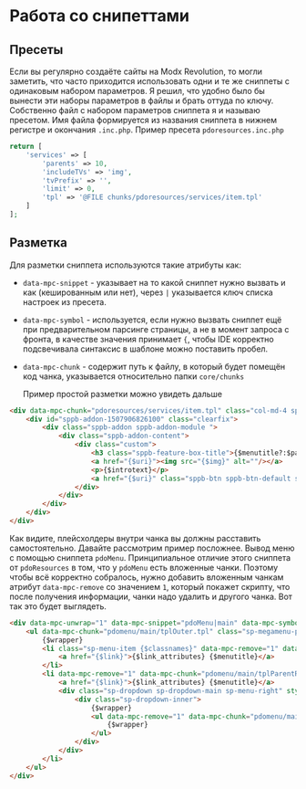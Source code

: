 # Работа со снипеттами

## Пресеты

Если вы регулярно создаёте сайты на Modx Revolution, то могли заметить, что часто приходится использовать одни и те же сниппеты с одинаковым набором параметров. Я решил, что удобно было бы вынести эти наборы параметров в файлы и брать оттуда по ключу. Собственно файл с набором параметров сниппета я и называю пресетом. Имя файла формируется из названия сниппета в нижнем регистре и окончания `.inc.php`. Пример пресета `pdoresources.inc.php`

```php
return [
    'services' => [
        'parents' => 10,
        'includeTVs' => 'img',
        'tvPrefix' => '',
        'limit' => 0,
        'tpl' => '@FILE chunks/pdoresources/services/item.tpl'
    ]
];
```

## Разметка

Для разметки сниппета используются такие атрибуты как:

* `data-mpc-snippet` - указывает на то какой сниппет нужно вызвать и как (кешированным или нет), через `|` указывается ключ списка настроек из пресета.
* `data-mpc-symbol` - используется, если нужно вызвать сниппет ещё при предварительном парсинге страницы, а не в момент запроса с фронта, в качестве значения принимает `{`,  чтобы IDE корректно подсвечивала синтаксис в шаблоне можно поставить пробел.
* `data-mpc-chunk` - содержит путь к файлу, в который будет помещён код чанка, указывается относительно папки `core/chunks`

  Пример простой разметки можно увидеть дальше

```html
<div data-mpc-chunk="pdoresources/services/item.tpl" class="col-md-4 sppb-col-md-4">
    <div id="sppb-addon-1507906826100" class="clearfix">
        <div class="sppb-addon sppb-addon-module ">
            <div class="sppb-addon-content">
                <div class="custom">
                    <h3 class="sppb-feature-box-title">{$menutitle?:$pagetitle}</h3>
                    <a href="{$uri}"><img src="{$img}" alt=""/></a>
                    <p>{$introtext}</p>
                    <a href="{$uri}" class="sppb-btn sppb-btn-default sppb-btn-rounded">Подробнее</a>
                </div>
            </div>
        </div>
    </div>
</div>
```

Как видите, плейсхолдеры внутри чанка вы должны расставить самостоятельно.
Давайте рассмотрим пример посложнее. Вывод меню с помощью сниппета `pdoMenu`. Принципиальное отличие этого сниппета от `pdoResources` в том, что у `pdoMenu` есть вложенные чанки. Поэтому чтобы всё корректно собралось, нужно добавить вложенным чанкам атрибут `data-mpc-remove` со значением `1`, который покажет скрипту, что после получения информации, чанки надо удалить и другого чанка. Вот так это будет выглядеть.

```html
<div data-mpc-unwrap="1" data-mpc-snippet="pdoMenu|main" data-mpc-symbol="{ ">
    <ul data-mpc-chunk="pdomenu/main/tplOuter.tpl" class="sp-megamenu-parent menu-slide-down hidden-sm hidden-xs">
        {$wrapper}
        <li class="sp-menu-item {$classnames}" data-mpc-remove="1" data-mpc-chunk="pdomenu/main/tpl.tpl">
            <a href="{$link}">{$link_attributes} {$menutitle}</a>
        </li>
        <li data-mpc-remove="1" data-mpc-chunk="pdomenu/main/tplParentRow.tpl" class="sp-menu-item sp-has-child {$classnames}">
            <a href="{$link}">{$link_attributes} {$menutitle}</a>
            <div class="sp-dropdown sp-dropdown-main sp-menu-right" style="width: 240px;">
                <div class="sp-dropdown-inner">
                    {$wrapper}
                    <ul data-mpc-remove="1" data-mpc-chunk="pdomenu/main/tplInner.tpl" class="sp-dropdown-items">
                        {$wrapper}
                    </ul>
                </div>
            </div>
        </li>
    </ul>
</div>
```
